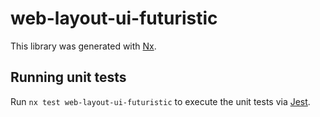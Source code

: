 # web-layout-ui-futuristic

This library was generated with [Nx](https://nx.dev).

## Running unit tests

Run `nx test web-layout-ui-futuristic` to execute the unit tests via [Jest](https://jestjs.io).
